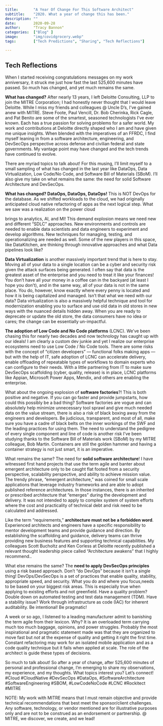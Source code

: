 ```yaml
---
title:       "A Year Of Change For This Software Architect"
subtitle:    "2020. What a year of change this has been."
description: ""
date:        2020-09-28
author:      "Tracy Bannon"
categories:  ["Blog" ]
image:       "img/covidgrocery.webp"
tags:        ["Tech Predictions", "Sharing", "Tech Reflections"]

---
```

## Tech Reflections 
When I started receiving congratulations messages on my work anniversary, it struck me just how fast the last 525,600 minutes have passed. So much has changed, and yet much remains the same.

**What has changed?** After nearly 13 years, I left Deloitte Consulting, LLP  to join the MITRE Corporation; I had honestly never thought that I would leave Deloitte.  While I miss my friends and colleagues @ Uncle D’s, I’ve gained anew with MITRE.  Steve Foote, Paul Vencill, Dr. Bob Cherinka, Rick Cagle, and Pat Benito are some of the smartest, seasoned technologists I’ve ever known. Each has a true passion for solving problems for a safer world. My work and contributions at Deloitte directly shaped who I am and have given me unique insights.  When blended with the imperatives of an FFRDC, I find myself leaning in from a software architecture, engineering, and DevSecOps perspective across defense and civilian federal and state governments. My vantage point may have changed and the tech trends have continued to evolve.

There are myriad topics to talk about!  For this musing,  I’ll limit myself to a small sampling of what has changed in the last year like DataOps, Data Virtualization, Low Code/No Code, and Software Bill of Materials (SBoM).  I’ll also give my take on what remains the same:  the need for solid Software Architecture and DevSecOps. 

**What has changed? DataOps, DataOps, DataOps!**  This is NOT DevOps for the database. As we shifted workloads to the cloud, we had originally anticipated cloud native refactoring of apps as the next logical step. What we saw was a realization on the power cloud 

brings to analytics, AI, and MI! This demand explosion means we need new and different “SDLC” approaches. New environments and controls are needed to enable data scientists and data engineers to experiment and develop algorithms.  New techniques for managing, testing, and operationalizing are needed as well.  Some of the new players in this space, like DataKitchen, are thinking through innovative approaches and what Data pipelines look like?

**Data Virtualization** is another massively important trend that is here to stay.  Moving all of your data to a single location can be a cyber and security risk given the attack surfaces being generated. I often say that data is the greatest asset of the enterprise and you need to treat it like your finances!  You don’t have all your money in a coffee can in the backyard (at least I hope you don’t), and in the same way, all of your data is not in the same place.  You do, however, know exactly where every penny is located and how it is being capitalized and managed.  Isn’t that what we need with our data?   Data virtualization is also a massively helpful technique and tool for modernization enabling you to surface and use old data in old stores in new ways with the nuanced details hidden away.  When you are ready to deprecate or update the old store, the data consumers have no idea or cares; the change can be essentially un-impactful. 

**The adoption of Low Code and No Code platforms** (LCNC). We’ve been chasing this for nearly two decades and now technology has caught up with our ideals!  I am clearly a custom dev junkie and yet I realize our enterprise ecosystems need to use Low Code / No Code tools.  There are some risks with the concept of “citizen developers” — functional folks making apps — but with the help of IT,  safe adoption of LCNC can accelerate delivery, enable offloading of repeatable types of workflows to domain experts who can configure to their needs.  With a little partnering from IT to make sure DevSecOps scaffolding (cyber, quality, release) is in place, LCNC platforms like Appian, Microsoft Power Apps, Mendix, and others are enabling the enterprise.  

What about the ongoing explosion of **software factories**?!   This is both positive and negative.  If you can go faster and provide jumpstarts, how could this possibly be a bad thing?  Software factories are vogue and can absolutely help minimize unnecessary tool sprawl and give much needed data on the value stream, there is also a risk of black boxing away from the engineers and developers.  Be judicious, transparent, and most of all, make sure you have a cadre of black belts on the inner workings of the SWF and the leading practices for using them.  The need to understand the pedigree of every single component and line of code is another risk I’ve been studying thanks to the Software Bill of Materials work (SBoM) by my MITRE colleague, Bob Martin.   Containers are still the golden hammer and having a container strategy is not just smart, it is an imperative. 

What remains the same?  The need for **solid software architecture**! I have witnessed first hand projects that use the term agile and banter about emergent architecture only to be caught flat footed from a security perspective, scalability perspective, and ability to achieve mission value.  The trendy phrase, “emergent architecture,” was coined for small scale applications that leverage industry frameworks and are able to adopt published reference architectures. In those instances, there is an inherited or prescribed architecture that “emerges” during the development and delivery. It was not intended to apply to complex system of system efforts where the cost and practicality of technical debt and risk need to be calculated and addressed.

Like the term “requirements,” **architecture must not be a forbidden word**.  Experienced architects and engineers have a specific responsibility to mentor development teams and provide guidance and direction. By establishing the scaffolding and guidance, delivery teams can thrive providing new business features and supporting technical capabilities. My colleagues Scott Bucholtz and Ken Corless at Deloitte recently published a relevant thought leadership piece called “Architecture awakens” that I highly recommend..

What else remains the same?  The **need to apply DevSecOps principles** using a risk based approach. Don’t “do DevOps” because it isn’t a single thing!  DevOps/DevSecOps is a set of practices that enable quality, stability,  appropriate speed, and security.  What you do and where you focus,needs to be based on your biggest risk areas. This is  especially true when applying to existing efforts and not greenfield.  Have a quality problem? Double down on automated testing and test data management (TDM).  Have a stability issue? Work through infrastructure as code (IAC) for inherent auditability.   Be intentional! Be pragmatic!  

A week or so ago, I listened to a leading manufacturer admit to banishing the term agile from their lexicon. Why? It is an overloaded term carrying much too much baggage, opinions, and power struggles. Probably the most inspirational and pragmatic statement made was that they are organized to move fast but *not* at the expense of quality and getting it right the first time. Constant refactoring may work for an isolated mobile application and as a code quality technique but it fails when applied at scale. The role of the architect is guide these types of decisions.

So much to talk about!   So after a year of change, after 525,600 minutes of personal and professional change, I’m emerging to share my observations, my experience, and my thoughts.  What topics interest you?  Let’s connect!  #Cloud #CloudNative  #DevSecOps  #DataOps, #SoftwareArchitecture  #SoftwareEngineering  #SBOM, #LowCodeNoCode #LCNC  #Rockitect #MITRE

NOTE: My work with MITRE means that I must remain objective and provide technical recommendations that best meet the sponsor/client challenges.   Any software, technology, or vendor mentioned are for illustrative purposes only and are not to be construed as an endorsement or partnership.  @ MITRE, we discover, we create, and we lead!